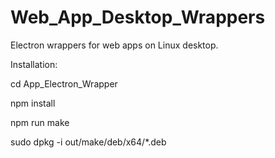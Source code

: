 # Web_App_Desktop_Wrappers
Electron wrappers for web apps on Linux desktop.

Installation:

cd App_Electron_Wrapper

npm install

npm run make

sudo dpkg -i out/make/deb/x64/*.deb
